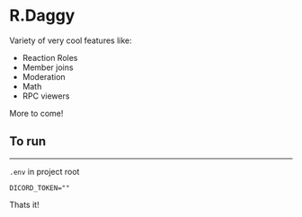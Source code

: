 # R.Daggy

Variety of very cool features like:
- Reaction Roles
- Member joins
- Moderation
- Math
- RPC viewers

More to come!

## To run
-------

`.env` in project root

```
DICORD_TOKEN=""
```

Thats it!